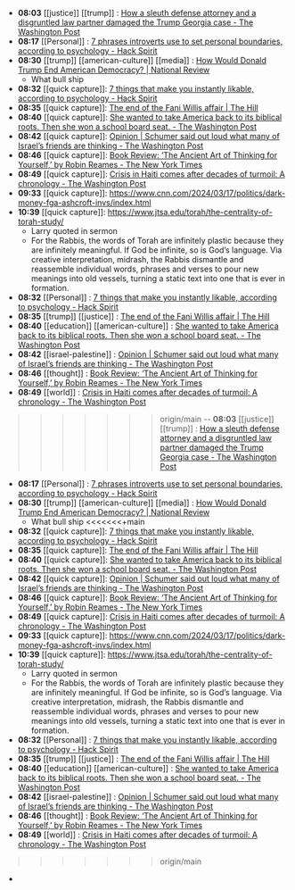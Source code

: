 - **08:03** [[justice]] [[trump]] :  [How a sleuth defense attorney and a disgruntled law partner damaged the Trump Georgia case - The Washington Post](https://www.washingtonpost.com/national-security/2024/03/16/fani-willis-misconduct-accusations-ashleigh-merchant/)
- **08:17** [[Personal]] :  [7 phrases introverts use to set personal boundaries, according to psychology - Hack Spirit](https://hackspirit.com/phrases-introverts-use-to-set-personal-boundaries-according-to-psychology/)
- **08:30** [[trump]] [[american-culture]] [[media]] :  [How Would Donald Trump End American Democracy? | National Review](https://www.nationalreview.com/2024/03/how-exactly-would-donald-trump-end-american-democracy/)
	- What bull ship
- **08:32** [[quick capture]]:  [7 things that make you instantly likable, according to psychology - Hack Spirit](https://hackspirit.com/things-that-make-you-instantly-likable-according-to-psychology/)
- **08:35** [[quick capture]]:  [The end of the Fani Willis affair | The Hill](https://thehill.com/opinion/judiciary/4535855-the-end-of-the-fani-willis-affair/)
- **08:40** [[quick capture]]:  [She wanted to take America back to its biblical roots. Then she won a school board seat. - The Washington Post](https://www.washingtonpost.com/politics/2024/03/17/patriot-academy-biblical-citizenship-school-board/)
- **08:42** [[quick capture]]:  [Opinion | Schumer said out loud what many of Israel’s friends are thinking - The Washington Post](https://www.washingtonpost.com/opinions/2024/03/16/schumer-israel-gaza-netanyahu/)
- **08:46** [[quick capture]]:  [Book Review: ‘The Ancient Art of Thinking for Yourself,’ by Robin Reames - The New York Times](https://www.nytimes.com/2024/03/17/books/review/the-ancient-art-of-thinking-for-yourself-robin-reames.html)
- **08:49** [[quick capture]]:  [Crisis in Haiti comes after decades of turmoil: A chronology - The Washington Post](https://www.washingtonpost.com/world/2024/03/16/haiti-crisis-history-timeline/)
- **09:33** [[quick capture]]:  https://www.cnn.com/2024/03/17/politics/dark-money-fga-ashcroft-invs/index.html
- **10:39** [[quick capture]]:  https://www.jtsa.edu/torah/the-centrality-of-torah-study/
	- Larry quoted in sermon
	- For the Rabbis, the words of Torah are infinitely plastic because they are infinitely meaningful. If God be infinite, so is God’s language. Via creative interpretation, midrash, the Rabbis dismantle and reassemble individual words, phrases and verses to pour new meanings into old vessels, turning a static text into one that is ever in formation.
- **08:32** [[Personal]] :  [7 things that make you instantly likable, according to psychology - Hack Spirit](https://hackspirit.com/things-that-make-you-instantly-likable-according-to-psychology/)
- **08:35** [[trump]] [[justice]] :  [The end of the Fani Willis affair | The Hill](https://thehill.com/opinion/judiciary/4535855-the-end-of-the-fani-willis-affair/)
- **08:40** [[education]] [[american-culture]] :  [She wanted to take America back to its biblical roots. Then she won a school board seat. - The Washington Post](https://www.washingtonpost.com/politics/2024/03/17/patriot-academy-biblical-citizenship-school-board/)
- **08:42** [[israel-palestine]] :  [Opinion | Schumer said out loud what many of Israel’s friends are thinking - The Washington Post](https://www.washingtonpost.com/opinions/2024/03/16/schumer-israel-gaza-netanyahu/)
- **08:46** [[thought]] :  [Book Review: ‘The Ancient Art of Thinking for Yourself,’ by Robin Reames - The New York Times](https://www.nytimes.com/2024/03/17/books/review/the-ancient-art-of-thinking-for-yourself-robin-reames.html)
- **08:49** [[world]] :  [Crisis in Haiti comes after decades of turmoil: A chronology - The Washington Post](https://www.washingtonpost.com/world/2024/03/16/haiti-crisis-history-timeline/)
>>>>>>> origin/main
-- **08:03** [[justice]] [[trump]] :  [How a sleuth defense attorney and a disgruntled law partner damaged the Trump Georgia case - The Washington Post](https://www.washingtonpost.com/national-security/2024/03/16/fani-willis-misconduct-accusations-ashleigh-merchant/)
- **08:17** [[Personal]] :  [7 phrases introverts use to set personal boundaries, according to psychology - Hack Spirit](https://hackspirit.com/phrases-introverts-use-to-set-personal-boundaries-according-to-psychology/)
- **08:30** [[trump]] [[american-culture]] [[media]] :  [How Would Donald Trump End American Democracy? | National Review](https://www.nationalreview.com/2024/03/how-exactly-would-donald-trump-end-american-democracy/)
	- What bull ship
<<<<<<<+main
- **08:32** [[quick capture]]:  [7 things that make you instantly likable, according to psychology - Hack Spirit](https://hackspirit.com/things-that-make-you-instantly-likable-according-to-psychology/)
- **08:35** [[quick capture]]:  [The end of the Fani Willis affair | The Hill](https://thehill.com/opinion/judiciary/4535855-the-end-of-the-fani-willis-affair/)
- **08:40** [[quick capture]]:  [She wanted to take America back to its biblical roots. Then she won a school board seat. - The Washington Post](https://www.washingtonpost.com/politics/2024/03/17/patriot-academy-biblical-citizenship-school-board/)
- **08:42** [[quick capture]]:  [Opinion | Schumer said out loud what many of Israel’s friends are thinking - The Washington Post](https://www.washingtonpost.com/opinions/2024/03/16/schumer-israel-gaza-netanyahu/)
- **08:46** [[quick capture]]:  [Book Review: ‘The Ancient Art of Thinking for Yourself,’ by Robin Reames - The New York Times](https://www.nytimes.com/2024/03/17/books/review/the-ancient-art-of-thinking-for-yourself-robin-reames.html)
- **08:49** [[quick capture]]:  [Crisis in Haiti comes after decades of turmoil: A chronology - The Washington Post](https://www.washingtonpost.com/world/2024/03/16/haiti-crisis-history-timeline/)
- **09:33** [[quick capture]]:  https://www.cnn.com/2024/03/17/politics/dark-money-fga-ashcroft-invs/index.html
- **10:39** [[quick capture]]:  https://www.jtsa.edu/torah/the-centrality-of-torah-study/
	- Larry quoted in sermon
	- For the Rabbis, the words of Torah are infinitely plastic because they are infinitely meaningful. If God be infinite, so is God’s language. Via creative interpretation, midrash, the Rabbis dismantle and reassemble individual words, phrases and verses to pour new meanings into old vessels, turning a static text into one that is ever in formation.
- **08:32** [[Personal]] :  [7 things that make you instantly likable, according to psychology - Hack Spirit](https://hackspirit.com/things-that-make-you-instantly-likable-according-to-psychology/)
- **08:35** [[trump]] [[justice]] :  [The end of the Fani Willis affair | The Hill](https://thehill.com/opinion/judiciary/4535855-the-end-of-the-fani-willis-affair/)
- **08:40** [[education]] [[american-culture]] :  [She wanted to take America back to its biblical roots. Then she won a school board seat. - The Washington Post](https://www.washingtonpost.com/politics/2024/03/17/patriot-academy-biblical-citizenship-school-board/)
- **08:42** [[israel-palestine]] :  [Opinion | Schumer said out loud what many of Israel’s friends are thinking - The Washington Post](https://www.washingtonpost.com/opinions/2024/03/16/schumer-israel-gaza-netanyahu/)
- **08:46** [[thought]] :  [Book Review: ‘The Ancient Art of Thinking for Yourself,’ by Robin Reames - The New York Times](https://www.nytimes.com/2024/03/17/books/review/the-ancient-art-of-thinking-for-yourself-robin-reames.html)
- **08:49** [[world]] :  [Crisis in Haiti comes after decades of turmoil: A chronology - The Washington Post](https://www.washingtonpost.com/world/2024/03/16/haiti-crisis-history-timeline/)
>>>>>>> origin/main
-